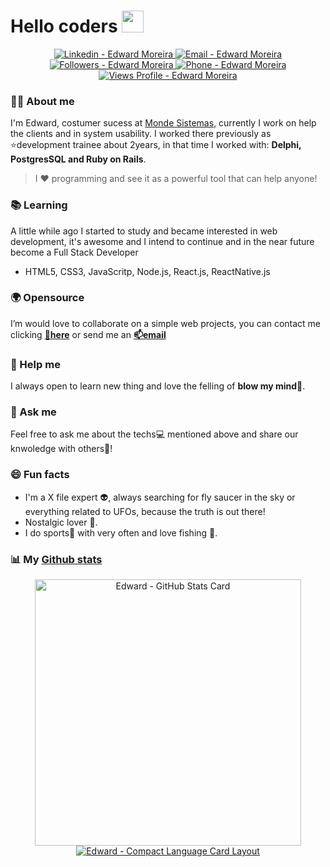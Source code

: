 # Hello coders <img src="https://raw.githubusercontent.com/iampavangandhi/iampavangandhi/master/gifs/Hi.gif" width="35"/>

<p align='center'>
  <a href="https://www.linkedin.com/in/edward-moreira-5b3056115/">
    <img alt="Linkedin - Edward Moreira" src="https://img.shields.io/badge/-Edward--Moreira-blue?style=flat-square&logo=Linkedin&logoColor=white&link=https://www.linkedin.com/in/edward-moreira-5b3056115/">
  </a> 
  
  <a href="mailto:edward.moreira@yahoo.com">
    <img alt="Email - Edward Moreira" src="https://img.shields.io/badge/-edward.moreira@yahoo.com-3f1a91?style=flat-square&logo=Gmail&logoColor=white&link=mailto:edward.moreira@yahoo.com">
  </a>
  
  <a href="https://github.com/edward-mn">
    <img alt="Followers - Edward Moreira" src="https://img.shields.io/github/followers/edward-mn?label=follow&style=social">
  </a>
   
  <a href="https://api.whatsapp.com/send?1=pt_BR&phone=5519991378624&text=Hello, I came through your Github profile!"> 
    <img alt="Phone - Edward Moreira" src="https://img.shields.io/badge/Phone-Whatsapp-4AC959">
  </a>
  
  <a href="">
    <img alt="Views Profile - Edward Moreira" src="https://komarev.com/ghpvc/?username=edward-mn&label=Views&color=3f1a91&style=plastic">
  </a>
</p>

### :man_technologist: About me
I'm Edward, costumer sucess at [Monde Sistemas](https://www.monde.com.br/), currently I work on help the clients and in system usability.
I worked there previously as :star:development trainee about 2years, in that time I worked with: <strong>Delphi, PostgresSQL and Ruby on Rails</strong>.

> I :heart: programming and see it as a powerful tool that can help anyone!
 
### :books: Learning 
A little while ago I started to study and became interested in web development, it's awesome and I intend to continue and in the near future become a Full Stack Developer
 - HTML5, CSS3, JavaScritp, Node.js, React.js, ReactNative.js
 
### :earth_africa: Opensource
I’m would love to collaborate on a simple web projects, you can contact me clicking <a href="https://github.com/edward-mn/edward-mn/issues/new"><b>:wind_chime:here</b></a> or send me an <a href="mailto:edward.moreira@yahoo.com"><b>📫email</b></a>
 
### 🤔 Help me 
I always open to learn new thing and love the felling of <b>blow my mind🤯</b>.

### 💬 Ask me 
Feel free to ask me about the techs:computer: mentioned above and share our knwoledge with others:busts_in_silhouette:!

### 😄 Fun facts
- I'm a X file expert :alien:, always searching for fly saucer in the sky or everything related to UFOs, because the truth is out there!
- Nostalgic lover :eyes:.
- I do sports:running: with very often and love fishing :fishing_pole_and_fish:.

### :bar_chart: My [Github stats](https://github.com/murilothink/github-readme-stats)
<p align='center'>
  <a href="https://github-readme-stats.vercel.app/api?username=edward-mn&show_icons=true&theme=dracula">
    <img alt="Edward - GitHub Stats Card" display="block" align="center" width="426px" src="https://github-readme-stats.vercel.app/api?username=edward-mn&show_icons=true&theme=dracula"/>
  </a> 
  <a href="https://github.com/edward-mn/github-readme-stats">
    <img alt="Edward - Compact Language Card Layout" display="block" align="center" src="https://github-readme-stats.vercel.app/api/top-langs/?username=edward-mn&layout=compact&show_icons=true&theme=dracula"/>
  </a>
</p>

<!--
**edward-mn/edward-mn** is a ✨ _special_ ✨ repository because its `README.md` (this file) appears on your GitHub profile.

Here are some ideas to get you started:

- 🔭 I’m currently working on ...
- 🌱 I’m currently learning ...
- 👯 I’m looking to collaborate on ...
- 🤔 I’m looking for help with ...
- 💬 Ask me about ...
- 📫 How to reach me: ...
- 😄 Pronouns: ...
- ⚡ Fun fact: ...
-->
